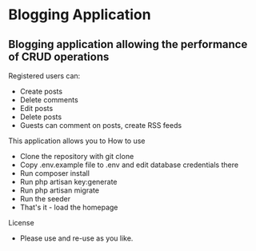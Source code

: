 # Blogging Application
## Blogging application allowing the performance of CRUD operations
Registered users can:
- Create posts
- Delete comments
- Edit posts
- Delete posts
- Guests can comment on posts, create RSS feeds

This application allows you to 
How to use
- Clone the repository with git clone
- Copy .env.example file to .env and edit database credentials there
- Run composer install
- Run php artisan key:generate
- Run php artisan migrate
- Run the seeder 
- That's it - load the homepage

License
- Please use and re-use as you like.
